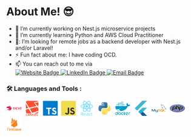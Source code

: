 <h1>About Me! 😎</h1>

- 🔭 I’m currently working on Nest.js microservice projects
- 🌱 I’m currently learning Python and AWS Cloud Practitioner
- 🤔: I’m looking for remote jobs as a backend developer with Nest.js and/or Laravel!
- ⚡  Fun fact about me: I have coding OCD.
- 📫 You can reach out to me via
    <div id="badges">
      <a href="https://abenezer-ayalneh.vercel.app/" target="_blank">
        <img src="https://img.shields.io/badge/Website-blue?style=for-the-badge&logoColor=white" alt="Website Badge"/>
      </a>
      <a href="https://www.linkedin.com/in/abenezer-ayalneh-b579911b5/" target="_blank">
        <img src="https://img.shields.io/badge/LinkedIn-blue?style=for-the-badge&logoColor=white" alt="LinkedIn Badge"/>
      </a>
      <a href="mailto:abenezer.ayalneh.42@gmail.com" target="_blank">
        <img src="https://img.shields.io/badge/Email-blue?style=for-the-badge&logoColor=white" alt="Email Badge"/>
      </a>
    </div>
  
### :hammer_and_wrench: Languages and Tools :
<div>
  <img src="https://github.com/devicons/devicon/blob/master/icons/nestjs/nestjs-plain-wordmark.svg" title="Nest.js" alt="Nest.js" width="40" height="40"/>&nbsp;
  <img src="https://github.com/devicons/devicon/blob/master/icons/laravel/laravel-plain-wordmark.svg" title="Laravel" alt="Laravel" width="40" height="40"/>&nbsp;
  <img src="https://github.com/devicons/devicon/blob/master/icons/typescript/typescript-original.svg" title="Typescript" alt="Typescript" width="40" height="40"/>&nbsp;
  <img src="https://github.com/devicons/devicon/blob/master/icons/javascript/javascript-original.svg" title="JavaScript" alt="JavaScript" width="40" height="40"/>&nbsp;
  <img src="https://github.com/devicons/devicon/blob/master/icons/react/react-original-wordmark.svg" title="React" alt="React" width="40" height="40"/>&nbsp;
  <img src="https://github.com/devicons/devicon/blob/master/icons/python/python-original.svg" title="Docker" alt="Docker" width="40" height="40"/>&nbsp;
  <img src="https://github.com/devicons/devicon/blob/master/icons/docker/docker-plain-wordmark.svg" title="Docker" alt="Docker" width="40" height="40"/>&nbsp;
  <img src="https://github.com/devicons/devicon/blob/master/icons/flutter/flutter-original.svg" title="Flutter" alt="Flutter" width="40" height="40"/>&nbsp;
  <img src="https://github.com/devicons/devicon/blob/master/icons/mysql/mysql-original-wordmark.svg" title="MySQL"  alt="MySQL" width="40" height="40"/>&nbsp;
  <img src="https://github.com/devicons/devicon/blob/master/icons/php/php-original.svg" title="PHP" alt="PHP" width="40" height="40"/>&nbsp;
  <img src="https://github.com/devicons/devicon/blob/master/icons/firebase/firebase-plain-wordmark.svg" title="Firebase" alt="Firebase" width="40" hei
  <img src="https://github.com/devicons/devicon/blob/master/icons/git/git-original-wordmark.svg" title="Git" alt="Git" width="40" height="40"/>&nbsp;
 </div>

   
<!-- ## GitHub Stats! 📊
  
| <a href="https://github.com/abenezer-ayalneh/github-readme-stats"><img align="center" src="https://github-readme-stats.vercel.app/api?username=abenezer-ayalneh&show_icons=true&include_all_commits=true&theme=buefy&hide_border=true" alt="Anurag's github stats" /></a> | <a href="https://github.com/abenezer-ayalneh/github-readme-stats"><img align="center" src="https://github-readme-stats.vercel.app/api/top-langs/?username=abenezer-ayalneh&layout=compact&theme=buefy&hide_border=true" /></a> |
| ------------- | ------------- | -->
